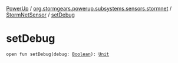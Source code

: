 [PowerUp](../../index.md) / [org.stormgears.powerup.subsystems.sensors.stormnet](../index.md) / [StormNetSensor](index.md) / [setDebug](./set-debug.md)

# setDebug

`open fun setDebug(debug: `[`Boolean`](https://kotlinlang.org/api/latest/jvm/stdlib/kotlin/-boolean/index.html)`): `[`Unit`](https://kotlinlang.org/api/latest/jvm/stdlib/kotlin/-unit/index.html)